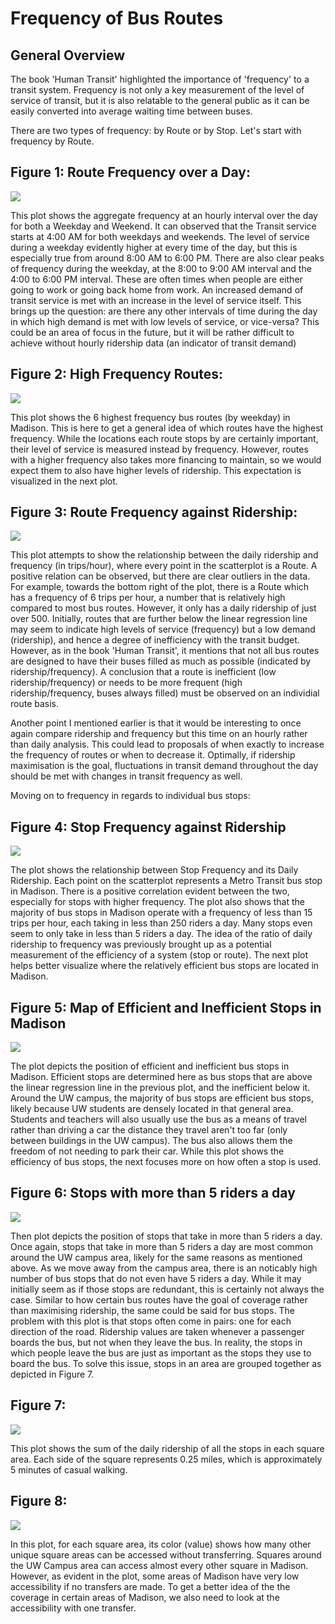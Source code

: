 # Frequency of Bus Routes 


## General Overview

The book 'Human Transit' highlighted the importance of 'frequency' to a transit system. Frequency is not only a key measurement of the level of service of transit, but it is also relatable to the general public as it can be easily converted into average waiting time between buses.

There are two types of frequency: by Route or by Stop. Let's start with frequency by Route.

## Figure 1: Route Frequency over a Day:
<img src="Frequency Over Day.png">

This plot shows the aggregate frequency at an hourly interval over the day for both a Weekday and Weekend. It can observed that the Transit service starts at 4:00 AM for both weekdays and weekends. The level of service during a weekday evidently higher at every time of the day, but this is especially true from around 8:00 AM to 6:00 PM. There are also clear peaks of frequency during the weekday, at the 8:00 to 9:00 AM interval and the 4:00 to 6:00 PM interval. These are often times when people are either going to work or going back home from work. An increased demand of transit service is met with an increase in the level of service itself. This brings up the question: are there any other intervals of time during the day in which high demand is met with low levels of service, or vice-versa? This could be an area of focus in the future, but it will be rather difficult to achieve without hourly ridership data (an indicator of transit demand)

## Figure 2: High Frequency Routes:
<img src="FrequencyRouteBar.png">

This plot shows the 6 highest frequency bus routes (by weekday) in Madison. This is here to get a general idea of which routes have the highest frequency. While the locations each route stops by are certainly important, their level of service is measured instead by frequency. However, routes with a higher frequency also takes more financing to maintain, so we would expect them to also have higher levels of ridership. This expectation is visualized in the next plot.


## Figure 3: Route Frequency against Ridership:
<img src="RidershipFrequency1.png">

This plot attempts to show the relationship between the daily ridership and frequency (in trips/hour), where every point in the scatterplot is a Route. A positive relation can be observed, but there are clear outliers in the data. For example, towards the bottom right of the plot, there is a Route which has a frequency of 6 trips per hour, a number that is relatively high compared to most bus routes. However, it only has a daily ridership of just over 500. Initially, routes that are further below the linear regression line may seem to indicate high levels of service (frequency) but a low demand (ridership), and hence a degree of inefficiency with the transit budget. However, as in the book 'Human Transit', it mentions that not all bus routes are designed to have their buses filled as much as possible (indicated by ridership/frequency). A conclusion that a route is inefficient (low ridership/frequency) or needs to be more frequent (high ridership/frequency, buses always filled) must be observed on an individial route basis.

Another point I mentioned earlier is that it would be interesting to once again compare ridership and frequency but this time on an hourly rather than daily analysis. This could lead to proposals of when exactly to increase the frequency of routes or when to decrease it. Optimally, if ridership maximisation is the goal, fluctuations in transit demand throughout the day should be met with changes in transit frequency as well.




Moving on to frequency in regards to individual bus stops:

## Figure 4: Stop Frequency against Ridership
<img src='stopfriders.png'>

The plot shows the relationship between Stop Frequency and its Daily Ridership. Each point on the scatterplot represents a Metro Transit bus stop in Madison. There is a positive correlation evident between the two, especially for stops with higher frequency. The plot also shows that the majority of bus stops in Madison operate with a frequency of less than 15 trips per hour, each taking in less than 250 riders a day. Many stops even seem to only take in less than 5 riders a day. The idea of the ratio of daily ridership to frequency was previously brought up as a potential measurement of the efficiency of a system (stop or route). The next plot helps better visualize where the relatively efficient bus stops are located in Madison.


## Figure 5: Map of Efficient and Inefficient Stops in Madison

<img src='linearRegressionMapFrequencyStop.png'>

The plot depicts the position of efficient and inefficient bus stops in Madison. Efficient stops are determined here as bus stops that are above the linear regression line in the previous plot, and the inefficient below it. Around the UW campus, the majority of bus stops are efficient bus stops, likely because UW students are densely located in that general area. Students and teachers will also usually use the bus as a means of travel rather than driving a car the distance they travel aren't too far (only between buildings in the UW campus). The bus also allows them the freedom of not needing to park their car. While this plot shows the efficiency of bus stops, the next focuses more on how often a stop is used.


## Figure 6: Stops with more than 5 riders a day
<img src="Above5trips.png">

Then plot depicts the position of stops that take in more than 5 riders a day. Once again, stops that take in more than 5 riders a day are most common around the UW campus area, likely for the same reasons as mentioned above. As we move away from the campus area, there is an noticably high number of bus stops that do not even have 5 riders a day. While it may initially seem as if those stops are redundant, this is certainly not always the case. Similar to how certain bus routes have the goal of coverage rather than maximising ridership, the same could be said for bus stops. The problem with this plot is that stops often come in pairs: one for each direction of the road. Ridership values are taken whenever a passenger boards the bus, but not when they leave the bus. In reality, the stops in which people leave the bus are just as important as the stops they use to board the bus. To solve this issue, stops in an area are grouped together as depicted in Figure 7.

## Figure 7: 
<img src="RidershipMadison.png">

This plot shows the sum of the daily ridership of all the stops in each square area. Each side of the square represents 0.25 miles, which is approximately 5 minutes of casual walking. 

## Figure 8:
<img src="NumOfRegionsAccessed.png">

In this plot, for each square area, its color (value) shows how many other unique square areas can be accessed without transferring. Squares around the UW Campus area can access almost every other square in Madison. However, as evident in the plot, some areas of Madison have very low accessibility if no transfers are made. To get a better idea of the the coverage in certain areas of Madison, we also need to look at the accessibility with one transfer.


